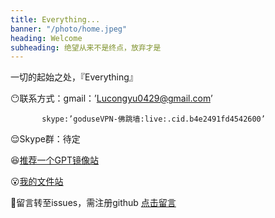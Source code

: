 ```yaml
---
title: Everything...
banner: "/photo/home.jpeg"
heading: Welcome
subheading: 绝望从来不是终点，放弃才是
---
```

一切的起始之处，『Everything』

😶联系方式：gmail：’Lucongyu0429@gmail.com’

           skype:’goduseVPN-佛跳墙:live:.cid.b4e2491fd4542600’

😌Skype群：待定

😆[推荐一个GPT镜像站](https://zcienq.aitianhu1.top/#/chat/)

😮[我的文件站](https://github.com/LUCONGYU123/cloud-share)

🤨留言转至issues，需注册github
[点击留言](https://github.com/LUCONGYU123/lucongyu123.github.io/issues/new)
